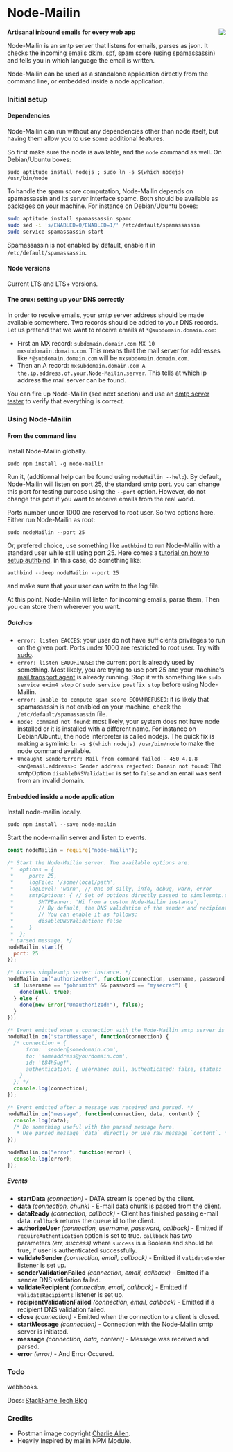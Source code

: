 # Node-Mailin

**Artisanal inbound emails for every web app**
<img align="right" src="postman.jpg"/>

Node-Mailin is an smtp server that listens for emails, parses as json.
It checks the incoming emails [dkim](http://en.wikipedia.org/wiki/DomainKeys_Identified_Mail), [spf](http://en.wikipedia.org/wiki/Sender_Policy_Framework), spam score (using [spamassassin](http://spamassassin.apache.org/)) and tells you in which language the email is written.

Node-Mailin can be used as a standalone application directly from the command line, or embedded inside a node application.

### Initial setup

#### Dependencies

Node-Mailin can run without any dependencies other than node itself, but having them allow you to use some additional features.

So first make sure the node is available, and the `node` command as well. On Debian/Ubuntu boxes:

```
sudo aptitude install nodejs ; sudo ln -s $(which nodejs) /usr/bin/node
```

To handle the spam score computation, Node-Mailin depends on spamassassin and its server interface spamc. Both should be available as packages on your machine. For instance on Debian/Ubuntu boxes:

```bash
sudo aptitude install spamassassin spamc
sudo sed -i 's/ENABLED=0/ENABLED=1/' /etc/default/spamassassin
sudo service spamassassin start
```

Spamassassin is not enabled by default, enable it in `/etc/default/spamassassin`.

#### Node versions

Current LTS and LTS+ versions.

#### The crux: setting up your DNS correctly

In order to receive emails, your smtp server address should be made available somewhere. Two records should be added to your DNS records. Let us pretend that we want to receive emails at `*@subdomain.domain.com`:

- First an MX record: `subdomain.domain.com MX 10 mxsubdomain.domain.com`. This means that the mail server for addresses like `*@subdomain.domain.com` will be `mxsubdomain.domain.com`.
- Then an A record: `mxsubdomain.domain.com A the.ip.address.of.your.Node-Mailin.server`. This tells at which ip address the mail server can be found.

You can fire up Node-Mailin (see next section) and use an [smtp server tester](http://mxtoolbox.com/diagnostic.aspx) to verify that everything is correct.

### Using Node-Mailin

#### From the command line

Install Node-Mailin globally.

```
sudo npm install -g node-mailin
```

Run it, (addtionnal help can be found using `nodeMailin --help`). By default, Node-Mailin will listen on port 25, the standard smtp port. you can change this port for testing purpose using the `--port` option. However, do not change this port if you want to receive emails from the real world.

Ports number under 1000 are reserved to root user. So two options here. Either run Node-Mailin as root:

```
sudo nodeMailin --port 25
```

Or, prefered choice, use something like `authbind` to run Node-Mailin with a standard user while still using port 25.
Here comes a [tutorial on how to setup authbind](http://respectthecode.tumblr.com/post/16461876216/using-authbind-to-run-node-js-on-port-80-with-dreamhost). In this case, do something like:

```
authbind --deep nodeMailin --port 25
```

and make sure that your user can write to the log file.

At this point, Node-Mailin will listen for incoming emails, parse them, Then you can store them wherever you want.

##### Gotchas

- `error: listen EACCES`: your user do not have sufficients privileges to run on the given port. Ports under 1000 are restricted to root user. Try with [sudo](http://xkcd.com/149/).
- `error: listen EADDRINUSE`: the current port is already used by something. Most likely, you are trying to use port 25 and your machine's [mail transport agent](http://en.wikipedia.org/wiki/Message_transfer_agent) is already running. Stop it with something like `sudo service exim4 stop` or `sudo service postfix stop` before using Node-Mailin.
- `error: Unable to compute spam score ECONNREFUSED`: it is likely that spamassassin is not enabled on your machine, check the `/etc/default/spamassassin` file.
- `node: command not found`: most likely, your system does not have node installed or it is installed with a different name. For instance on Debian/Ubuntu, the node interpreter is called nodejs. The quick fix is making a symlink: `ln -s $(which nodejs) /usr/bin/node` to make the node command available.
- `Uncaught SenderError: Mail from command failed - 450 4.1.8 <an@email.address>: Sender address rejected: Domain not found`: The smtpOption `disableDNSValidation` is set to `false` and an email was sent from an invalid domain.

#### Embedded inside a node application

Install node-mailin locally.

```
sudo npm install --save node-mailin
```

Start the node-mailin server and listen to events.

```javascript
const nodeMailin = require("node-mailin");

/* Start the Node-Mailin server. The available options are:
 *  options = {
 *     port: 25,
 *     logFile: '/some/local/path',
 *     logLevel: 'warn', // One of silly, info, debug, warn, error
 *     smtpOptions: { // Set of options directly passed to simplesmtp.createServer(smtpOptions)
 *        SMTPBanner: 'Hi from a custom Node-Mailin instance',
 *        // By default, the DNS validation of the sender and recipient domains is disabled so.
 *        // You can enable it as follows:
 *        disableDNSValidation: false
 *     }
 *  };
 * parsed message. */
nodeMailin.start({
  port: 25
});

/* Access simplesmtp server instance. */
nodeMailin.on("authorizeUser", function(connection, username, password, done) {
  if (username == "johnsmith" && password == "mysecret") {
    done(null, true);
  } else {
    done(new Error("Unauthorized!"), false);
  }
});

/* Event emitted when a connection with the Node-Mailin smtp server is initiated. */
nodeMailin.on("startMessage", function(connection) {
  /* connection = {
      from: 'sender@somedomain.com',
      to: 'someaddress@yourdomain.com',
      id: 't84h5ugf',
      authentication: { username: null, authenticated: false, status: 'NORMAL' }
    }
  }; */
  console.log(connection);
});

/* Event emitted after a message was received and parsed. */
nodeMailin.on("message", function(connection, data, content) {
  console.log(data);
  /* Do something useful with the parsed message here.
   * Use parsed message `data` directly or use raw message `content`. */
});

nodeMailin.on("error", function(error) {
  console.log(error);
});
```

##### Events

- **startData** _(connection)_ - DATA stream is opened by the client.
- **data** _(connection, chunk)_ - E-mail data chunk is passed from the client.
- **dataReady** _(connection, callback)_ - Client has finished passing e-mail data. `callback` returns the queue id to the client.
- **authorizeUser** _(connection, username, password, callback)_ - Emitted if `requireAuthentication` option is set to true. `callback` has two parameters _(err, success)_ where `success` is a Boolean and should be true, if user is authenticated successfully.
- **validateSender** _(connection, email, callback)_ - Emitted if `validateSender` listener is set up.
- **senderValidationFailed** _(connection, email, callback)_ - Emitted if a sender DNS validation failed.
- **validateRecipient** _(connection, email, callback)_ - Emitted if `validateRecipients` listener is set up.
- **recipientValidationFailed** _(connection, email, callback)_ - Emitted if a recipient DNS validation failed.
- **close** _(connection)_ - Emitted when the connection to a client is closed.
- **startMessage** _(connection)_ - Connection with the Node-Mailin smtp server is initiated.
- **message** _(connection, data, content)_ - Message was received and parsed.
- **error** _(error)_ - And Error Occured.

### Todo

webhooks.

Docs: [StackFame Tech Blog](https://stackfame.com/receive-inbound-emails-node-js)

### Credits

- Postman image copyright [Charlie Allen](http://charlieallensblog.blogspot.fr).
- Heavily Inspired by mailin NPM Module.
